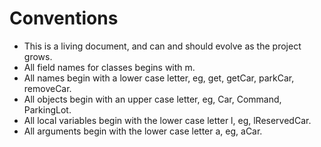# Conventions
- This is a living document, and can and should evolve as the project grows.
- All field names for classes begins with m.
- All names begin with a lower case letter, eg, get, getCar, parkCar, removeCar.
- All objects begin with an upper case letter, eg, Car, Command, ParkingLot.
- All local variables begin with the lower case letter l, eg, lReservedCar.
- All arguments begin with the lower case letter a, eg, aCar.



